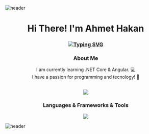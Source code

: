 ![header](https://capsule-render.vercel.app/api?type=waving&customColorList=5,5,5&section=header)

<h1 align="center">Hi There! I'm Ahmet Hakan</h1>
<h3 align="center">
  
[![Typing SVG](https://readme-typing-svg.demolab.com?font=sans-serif&size=30&center=true&color=833AB4&multiline=true&width=1200&lines=.NET+Core,+Angular,+Ionic)](https://git.io/typing-svg)

</h3>

<h3 align="center">
 About Me 
</h3>

<p align="center">
  I am currently learning .NET Core & Angular. 💻
  <br>
  I have a passion for programming and tecnology! 🚀
</p>

<br>
<div align="center">
  <a href="https://www.linkedin.com/in/aheroglu/"><img src="https://img.shields.io/badge/LinkedIn-0077B5?style=for-the-badge&logo=linkedin&logoColor=white"/></a></a>
</div>

<h3 align="center">
  Languages & Frameworks & Tools
</h3>

<p align="center">
<a href="https://skillicons.dev">
    <img src="https://skillicons.dev/icons?&theme=light&i=cs,dotnet,ts,angular,bootstrap,tailwindcss,visualstudio,vscode,postman,firebase"/>
  </a>
</p>
 
![header](https://capsule-render.vercel.app/api?type=waving&customColorList=5,5&section=footer)
 

